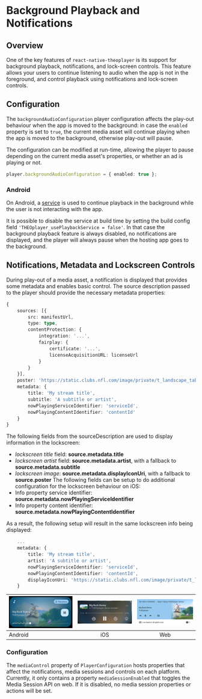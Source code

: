 # Background Playback and Notifications

## Overview

One of the key features of `react-native-theoplayer` is its support for background playback,
notifications, and lock-screen controls. This feature allows your users to continue listening
to audio when the app is not in the foreground, and control playback using notifications and lock-screen controls.

## Configuration

The `backgroundAudioConfiguration` player configuration affects the play-out behaviour when the app is moved to
the background: in case the `enabled` property is set to `true`, the current media asset will continue
playing when the app is moved to the background, otherwise play-out will pause.

The configuration can be modified at run-time, allowing the player to pause depending on the current media asset's
properties, or whether an ad is playing or not.

```typescript
player.backgroundAudioConfiguration = { enabled: true };
```

### Android

On Android, a [service](https://developer.android.com/guide/components/services) is used to
continue playback in the background while the user is not interacting with the app.

It is possible to disable the service at build time by setting the build config field `'THEOplayer_usePlaybackService = false'`.
In that case the background playback feature is always disabled, no notifications are displayed, and the
player will always pause when the hosting app goes to the background.

## Notifications, Metadata and Lockscreen Controls

During play-out of a media asset, a notification is displayed that provides some metadata and
enables basic control. The source description passed to the player should provide the necessary metadata
properties:

```typescript
{
	sources: [{
    	src: manifestUrl,
        type: type,
        contentProtection: {
        	integration: '...',
        	fairplay: {
        		certificate: '...',
				licenseAcquisitionURL: licenseUrl
			}
		}
	}],
	poster: 'https://static.clubs.nfl.com/image/private/t_landscape_tablet/seahawks/nvbiygyqt9ccucmys0hr.jpg',
	metadata: {
		title: 'My stream title',
		subtitle: 'A subtitle or artist',
		nowPlayingServiceIdentifier: 'serviceId',
		nowPlayingContentIdentifier: 'contentId'
	}
}
```

The following fields from the sourceDescription are used to display information in the lockscreen:
- *lockscreen title* field: **source.metadata.title**
- *lockscreen artist* field: **source.metadata.artist**, with a fallback to **source.metadata.subtitle**
- *lockscreen image*: **source.metadata.displayIconUri**, with a fallback to **source.poster**
The following fields can be setup to do additional configuration for the lockscreen behaviour on iOS:
- Info property service identifier: **source.metadata.nowPlayingServiceIdentifier**
- Info property content identifier: **source.metadata.nowPlayingContentIdentifier**

As a result, the following setup will result in the same lockscreen info being displayed:
```typescript
	...
	metadata: {
		title: 'My stream title',
		artist: 'A subtitle or artist',
		nowPlayingServiceIdentifier: 'serviceId',
		nowPlayingContentIdentifier: 'contentId',
		displayIconUri: 'https://static.clubs.nfl.com/image/private/t_landscape_tablet/seahawks/nvbiygyqt9ccucmys0hr.jpg',
	}
```

| ![notification_android](./notification_android.png) | ![notification_ios](./notification_ios.png) |  ![notification_web](./notification_web.png)   |
|-----------------------------------------------------|:-------------------------------------------:|:---:|
| Android                             |                     iOS                     | Web |

### Configuration

The `mediaControl` property of `PlayerConfiguration` hosts properties that affect the notifications, media sessions and
controls on each platform. Currently, it only contains a property `mediaSessionEnabled`
that toggles the Media Session API on web. If it is disabled, no media session properties or actions will be set.

